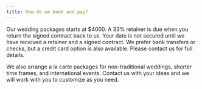 ```yaml
---
title: How do we book and pay?
---
```

Our wedding packages starts at $4000. A 33% retainer is due when you return the signed contract back to us. Your date is not secured until we have received a retainer and a signed contract. We prefer bank transfers or checks, but a credit card option is also available. Please contact us for full details.

We also arrange a la carte packages for non-traditional weddings, shorter time frames, and international events. Contact us with your ideas and we will work with you to customize as you need.